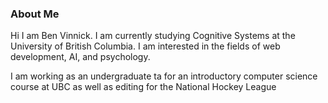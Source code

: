 ### About Me
Hi I am Ben Vinnick. I am currently studying Cognitive Systems at the University of British Columbia. 
I am interested in the fields of web development, AI, and psychology.

I am working as an undergraduate ta for an introductory computer science course at UBC as well as editing for the National Hockey League


